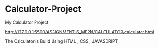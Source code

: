 # Calculator-Project
 My Calculator Project
 
 http://127.0.0.1:5500/ASSIGNMENT-6_MERN/CALCULATOR/calculator.html
 
 The Calculator is Build Using HTML , CSS , JAVASCRIPT
